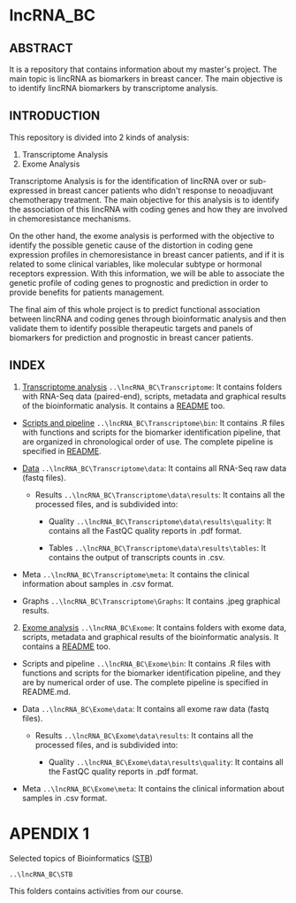 # lncRNA_BC

## ABSTRACT
It is a repository that contains information about my master's project. The main topic is lincRNA as biomarkers in breast cancer. The main objective is to identify lincRNA biomarkers by transcriptome analysis.

## INTRODUCTION

This repository is divided into 2 kinds of analysis:

1. Transcriptome Analysis
2. Exome Analysis


Transcriptome Analysis is for the identification of lincRNA over or sub-expressed in breast cancer patients who didn't response to neoadjuvant chemotherapy treatment. The main objective for this analysis is to identify the association of this lincRNA with coding genes and how they are involved in chemoresistance mechanisms.

On the other hand, the exome analysis is performed with the objective to identify the possible genetic cause of the distortion in coding gene expression profiles in chemoresistance in breast cancer patients, and if it is related to some clinical variables, like molecular subtype or hormonal receptors expression. With this information, we will be able to associate the genetic profile of coding genes to prognostic and prediction in order to provide benefits for patients management.

The final aim of this whole project is to predict functional association between lincRNA and coding genes through bioinformatic analysis and then validate them to identify possible therapeutic targets and panels of biomarkers for prediction and prognostic in breast cancer patients.

## INDEX

1. [Transcriptome analysis](https://github.com/LauraMCE/lncRNA_BC/tree/master/Transcriptome) ```..\lncRNA_BC\Transcriptome```: It contains folders with RNA-Seq data (paired-end), scripts, metadata and graphical results of the bioinformatic analysis. It contains a [README](https://github.com/LauraMCE/lncRNA_BC/blob/master/Transcriptome/README.md) too.

- [Scripts and pipeline](https://github.com/LauraMCE/lncRNA_BC/tree/master/Transcriptome/bin) ```..\lncRNA_BC\Transcriptome\bin```: It contains .R files with functions and scripts for the biomarker identification pipeline, that are organized in chronological order of use. The complete pipeline is specified in [README](https://github.com/LauraMCE/lncRNA_BC/blob/master/Transcriptome/README.md).

- [Data](https://github.com/LauraMCE/lncRNA_BC/tree/master/Transcriptome/data) ```..\lncRNA_BC\Transcriptome\data```: It contains all RNA-Seq raw data (fastq files).

   - Results ```..\lncRNA_BC\Transcriptome\data\results```: It contains all the processed files, and is subdivided into:
       - Quality ```..\lncRNA_BC\Transcriptome\data\results\quality```: It contains all the FastQC quality reports in .pdf format.

      - Tables ```..\lncRNA_BC\Transcriptome\data\results\tables```: It contains the output of transcripts counts in .csv.

- Meta ```..\lncRNA_BC\Transcriptome\meta```: It contains the clinical information about samples in .csv format.

- Graphs ```..\lncRNA_BC\Transcriptome\Graphs```: It contains .jpeg graphical results.

2. [Exome analysis](https://github.com/LauraMCE/lncRNA_BC/tree/master/Exome) ```..\lncRNA_BC\Exome```: It contains folders with exome data, scripts, metadata and graphical results of the bioinformatic analysis. It contains a [README](https://github.com/LauraMCE/lncRNA_BC/blob/master/Exome/README.md) too.

- Scripts and pipeline ```..\lncRNA_BC\Exome\bin```: It contains .R files with functions and scripts for the biomarker identification pipeline, and they are by numerical order of use. The complete pipeline is specified in README.md.

- Data ```..\lncRNA_BC\Exome\data```: It contains all exome raw data (fastq files).
		
    - Results ```..\lncRNA_BC\Exome\data\results```: It contains all the processed files, and is subdivided into:
			
       - Quality ```..\lncRNA_BC\Exome\data\results\quality```: It contains all the FastQC quality reports in .pdf format.
  
- Meta ```..\lncRNA_BC\Exome\meta```: It contains the clinical information about samples in .csv format.
		
# APENDIX 1

Selected topics of Bioinformatics ([STB](https://github.com/LauraMCE/lncRNA_BC/tree/master/STB))

~~~
..\lncRNA_BC\STB

~~~

This folders contains activities from our course.

